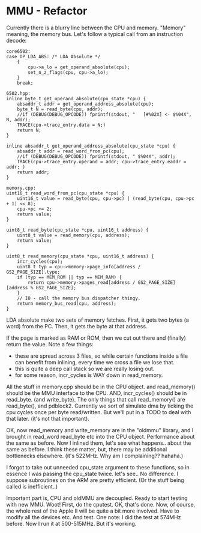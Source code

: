 # MMU - Refactor

Currently there is a blurry line between the CPU and memory. "Memory" meaning, the memory bus. Let's follow a typical call from an instruction decode:

```
core6502:
case OP_LDA_ABS: /* LDA Absolute */
    {
        cpu->a_lo = get_operand_absolute(cpu);
        set_n_z_flags(cpu, cpu->a_lo);
    }
    break;

6502.hpp:
inline byte_t get_operand_absolute(cpu_state *cpu) {
    absaddr_t addr = get_operand_address_absolute(cpu);
    byte_t N = read_byte(cpu, addr);
    //if (DEBUG(DEBUG_OPCODE)) fprintf(stdout, "   [#%02X] <- $%04X", N, addr);
    TRACE(cpu->trace_entry.data = N;)
    return N;
}

inline absaddr_t get_operand_address_absolute(cpu_state *cpu) {
    absaddr_t addr = read_word_from_pc(cpu);
    //if (DEBUG(DEBUG_OPCODE)) fprintf(stdout, " $%04X", addr);
    TRACE(cpu->trace_entry.operand = addr; cpu->trace_entry.eaddr = addr; )
    return addr;
}

memory.cpp:
uint16_t read_word_from_pc(cpu_state *cpu) {
    uint16_t value = read_byte(cpu, cpu->pc) | (read_byte(cpu, cpu->pc + 1) << 8);
    cpu->pc += 2;
    return value;
}

uint8_t read_byte(cpu_state *cpu, uint16_t address) {
    uint8_t value = read_memory(cpu, address);
    return value;
}

uint8_t read_memory(cpu_state *cpu, uint16_t address) {
    incr_cycles(cpu);
    uint8_t typ = cpu->memory->page_info[address / GS2_PAGE_SIZE].type;
    if (typ == MEM_ROM || typ == MEM_RAM) {
        return cpu->memory->pages_read[address / GS2_PAGE_SIZE][address % GS2_PAGE_SIZE];
    }
    // IO - call the memory bus dispatcher thingy.
    return memory_bus_read(cpu, address);
}
```

LDA absolute make two sets of memory fetches. First, it gets two bytes (a word) from the PC. Then, it gets the byte at that address.

If the page is marked as RAM or ROM, then we cut out there and (finally) return the value. Note a few things:
* these are spread across 3 files, so while certain functions inside a file can benefit from inlining, every time we cross a file we lose that.
* this is quite a deep call stack so we are really losing out.
* for some reason, incr_cycles is WAY down in read_memory.

All the stuff in memory.cpp should be in the CPU object. and read_memory() should be the MMU interface to the CPU. AND, incr_cycles() should be in read_byte. (and write_byte).
The only things that call read_memory() are read_byte(), and pdblock2. Currently we sort of simulate dma by ticking the cpu cycles once per byte read/written. But we'll put in a TODO to deal with that later. (it's not that important).

OK, now read_memory and write_memory are in the "oldmmu" library, and I brought in read_word read_byte etc into the CPU object. Performance about the same as before. Now I inlined them, let's see what happens..
about the same as before. I think these matter, but, there may be additional bottlenecks elsewhere. (it's 522MHz. Why am I complaining?? hahaha.)

I forgot to take out unneeded cpu_state argument to these functions, so in essence I was passing the cpu_state twice. let's see.. No difference. I suppose subroutines on the ARM are pretty efficient. (Or the stuff being called is inefficient..)

Important part is, CPU and oldMMU are decoupled. Ready to start testing with new MMU. Woot! First, do the cputest. OK, that's done.
Now, of course, the whole rest of the Apple II will be quite a bit more involved. Have to modify all the devices etc. And test.
One note: I did the test at 574MHz before. Now I run it at 500-515MHz. But it's working.
